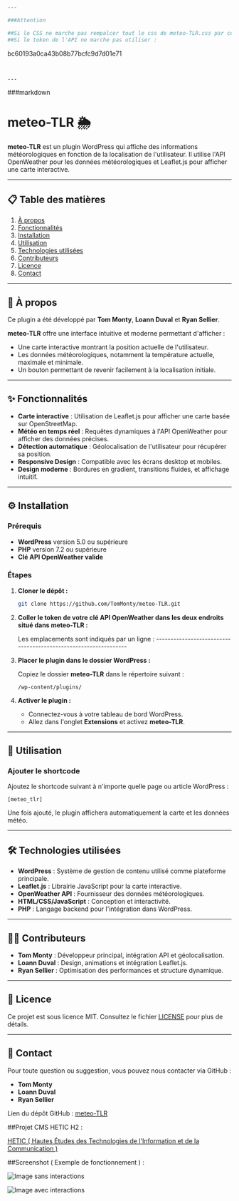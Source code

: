 ```yaml
---

###Attention

##Si le CSS ne marche pas rempalcer tout le css de meteo-TLR.css par celui de meteo-TLR-silautremarchepas.css
##Si le token de l'API ne marche pas utiliser :
```
bc60193a0ca43b08b77bcfc9d7d01e71
```


---
```


###markdown
# meteo-TLR 🌦️

**meteo-TLR** est un plugin WordPress qui affiche des informations météorologiques en fonction de la localisation de l'utilisateur. Il utilise l'API OpenWeather pour les données météorologiques et Leaflet.js pour afficher une carte interactive.

---

## 📋 Table des matières

1. [À propos](#-à-propos)
2. [Fonctionnalités](#-fonctionnalités)
3. [Installation](#-installation)
4. [Utilisation](#-utilisation)
5. [Technologies utilisées](#-technologies-utilisées)
6. [Contributeurs](#️-contributeurs)
7. [Licence](#-licence)
8. [Contact](#-contact)

---

## 🌟 À propos

Ce plugin a été développé par **Tom Monty**, **Loann Duval** et **Ryan Sellier**.

**meteo-TLR** offre une interface intuitive et moderne permettant d'afficher :
- Une carte interactive montrant la position actuelle de l'utilisateur.
- Les données météorologiques, notamment la température actuelle, maximale et minimale.
- Un bouton permettant de revenir facilement à la localisation initiale.

---

## ✨ Fonctionnalités

- **Carte interactive** : Utilisation de Leaflet.js pour afficher une carte basée sur OpenStreetMap.
- **Météo en temps réel** : Requêtes dynamiques à l'API OpenWeather pour afficher des données précises.
- **Détection automatique** : Géolocalisation de l'utilisateur pour récupérer sa position.
- **Responsive Design** : Compatible avec les écrans desktop et mobiles.
- **Design moderne** : Bordures en gradient, transitions fluides, et affichage intuitif.

---

## ⚙️ Installation

### Prérequis

- **WordPress** version 5.0 ou supérieure
- **PHP** version 7.2 ou supérieure
- **Clé API OpenWeather valide**

### Étapes

1. **Cloner le dépôt :**
   ```bash
   git clone https://github.com/TomMonty/meteo-TLR.git
   ```

2. **Coller le token de votre clé API OpenWeather dans les deux endroits situé dans meteo-TLR :**

   Les emplacements sont indiqués par un ligne : ----------------------------------------------------------------

3. **Placer le plugin dans le dossier WordPress :**

   Copiez le dossier **meteo-TLR** dans le répertoire suivant :
   ```
   /wp-content/plugins/
   ```

4. **Activer le plugin :**

   - Connectez-vous à votre tableau de bord WordPress.
   - Allez dans l'onglet **Extensions** et activez **meteo-TLR**.

---

## 🚀 Utilisation

### Ajouter le shortcode

Ajoutez le shortcode suivant à n'importe quelle page ou article WordPress :
```shortcode
[meteo_tlr]
```

Une fois ajouté, le plugin affichera automatiquement la carte et les données météo.

---

## 🛠️ Technologies utilisées

- **WordPress** : Système de gestion de contenu utilisé comme plateforme principale.
- **Leaflet.js** : Librairie JavaScript pour la carte interactive.
- **OpenWeather API** : Fournisseur des données météorologiques.
- **HTML/CSS/JavaScript** : Conception et interactivité.
- **PHP** : Langage backend pour l'intégration dans WordPress.

---

## 🧑‍💻 Contributeurs

- **Tom Monty** : Développeur principal, intégration API et géolocalisation.
- **Loann Duval** : Design, animations et intégration Leaflet.js.
- **Ryan Sellier** : Optimisation des performances et structure dynamique.

---

## 📜 Licence

Ce projet est sous licence MIT. Consultez le fichier [LICENSE](LICENSE) pour plus de détails.

---

## 📧 Contact

Pour toute question ou suggestion, vous pouvez nous contacter via GitHub :
- **Tom Monty**
- **Loann Duval**
- **Ryan Sellier**

Lien du dépôt GitHub : [meteo-TLR](https://github.com/<votre-utilisateur>/meteo-TLR)



##Projet CMS HETIC H2 :

[HETIC ( Hautes Études des Technologies de l'Information et de la Communication )](https://www.hetic.net/)


##Screenshot ( Exemple de fonctionnement ) :

![Image sans interactions](https://github.com/user-attachments/assets/16ba09e7-ae45-41e4-a810-750ff4c55dfa)

![Image avec interactions](https://github.com/user-attachments/assets/19f418e5-41de-4b58-b67a-15cca02d982e)

